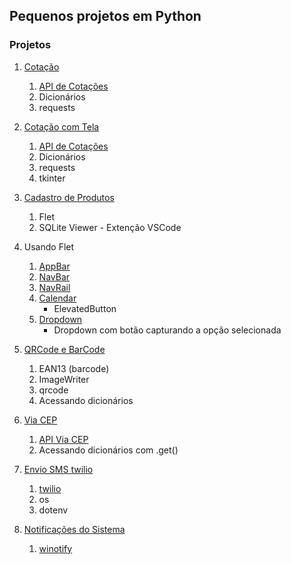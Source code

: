 ## Pequenos projetos em Python

### Projetos
1. [Cotação](https://github.com/rdilimas/small-python-projects/tree/main/01%20-%20Cota%C3%A7%C3%A3o)
    1. [API de Cotações](https://docs.awesomeapi.com.br/api-de-moedas)
    2. Dicionários
    3. requests

2. [Cotação com Tela](https://github.com/rdilimas/small-python-projects/tree/main/02%20-%20Cora%C3%A7%C3%A3o%20com%20Tela)
    1. [API de Cotações](https://docs.awesomeapi.com.br/api-de-moedas)
    2. Dicionários
    3. requests    
    4. tkinter

3. [Cadastro de Produtos](https://github.com/rdilimas/small-python-projects/tree/main/03%20-%20Cadastro%20de%20produtos%20com%20Flet)
    1. Flet
    2. SQLite Viewer - Extenção VSCode

4. Usando Flet
    1. [AppBar](https://github.com/rdilimas/small-python-projects/tree/main/04%20-%20Aplica%C3%A7%C3%B5es%20Flet/01%20-%20AppBar)
    2. [NavBar](https://github.com/rdilimas/small-python-projects/tree/main/04%20-%20Aplica%C3%A7%C3%B5es%20Flet/02%20-%20NavBar)
    3. [NavRail](https://github.com/rdilimas/small-python-projects/tree/main/04%20-%20Aplica%C3%A7%C3%B5es%20Flet/03%20-%20NavRail)
    3. [Calendar](https://github.com/rdilimas/small-python-projects/tree/main/04%20-%20Aplica%C3%A7%C3%B5es%20Flet/04%20-%20Calendario)
        - ElevatedButton
    4. [Dropdown](https://github.com/rdilimas/small-python-projects/tree/main/04%20-%20Aplica%C3%A7%C3%B5es%20Flet/05%20-%20Dropdown)
        - Dropdown com botão capturando a opção selecionada

5. [QRCode e BarCode](https://github.com/rdilimas/small-python-projects/tree/main/05%20-%20QRCode%20e%20BarCode)  
    1. EAN13 (barcode)  
    2. ImageWriter  
    3. qrcode 
    4. Acessando dicionários
    
6. [Via CEP](https://github.com/rdilimas/small-python-projects/tree/main/06%20-%20ViaCEP)  
    1. [API Via CEP](https://viacep.com.br/) 
    2. Acessando dicionários com .get()  

7. [Envio SMS twilio](https://github.com/rdilimas/small-python-projects/tree/main/07%20-%20EnvioSMS)  
    1. [twilio](https://www.twilio.com/pt-br/messaging/channels/sms)  
    2. os
    3. dotenv

8. [Notificações do Sistema](https://github.com/rdilimas/small-python-projects/tree/main/08%20-%20Notifica%C3%A7%C3%A3o%20do%20Sistema) 
    1. [winotify](https://pypi.org/project/winotify/)  
  
   

  
  

